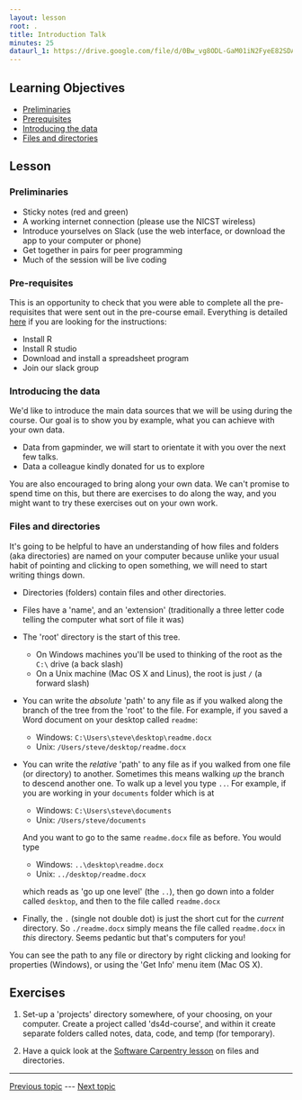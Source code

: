 ```yaml
---
layout: lesson
root: .
title: Introduction Talk
minutes: 25
dataurl_1: https://drive.google.com/file/d/0Bw_vg8ODL-GaM01iN2FyeE82SDA/view?usp=sharing
---
```


<!-- rename file with the lesson name replacing template -->

## Learning Objectives

- [Preliminaries](#preliminaries)
- [Prerequisites](#prerequisites)
- [Introducing the data](#introducing-the-data)
- [Files and directories](#files-and-directories)

## Lesson

<a name="preliminaries"></a>

### Preliminaries

- Sticky notes (red and green)
- A working internet connection (please use the NICST wireless)
- Introduce yourselves on Slack (use the web interface, or download the app to your computer or phone)
- Get together in pairs for peer programming
- Much of the session will be live coding

<a name="prerequisites"></a>

### Pre-requisites

This is an opportunity to check that you were able to complete all the pre-requisites that were sent out in the pre-course email. Everything is detailed [here](prerequisites.html) if you are looking for the instructions:

- Install R
- Install R studio
- Download and install a spreadsheet program
- Join our slack group

<a name="introducing-the-data"></a>

### Introducing the data

We'd like to introduce the main data sources that we will be using during the course. Our goal is to show you by example, what you can achieve with your own data.

- Data from gapminder, we will start to orientate it with you over the next few talks.
- Data a colleague kindly donated for us to explore

You are also encouraged to bring along your own data. We can't promise to spend time on this, but there are exercises to do along the way, and you might want to try these exercises out on your own work.

<a name="files-and-directories"></a>

### Files and directories

It's going to be helpful to have an understanding of how files and folders (aka directories) are named on your computer because unlike your usual habit of pointing and clicking to open something, we will need to start writing things down.

- Directories (folders) contain files and other directories.
- Files have a 'name', and an 'extension' (traditionally a three letter code telling the computer what sort of file it was)
- The 'root' directory is the start of this tree.
    + On Windows machines you'll be used to thinking of the root as the `C:\` drive (a back slash)
    + On a Unix machine (Mac OS X and Linus), the root is just `/` (a forward slash)
- You can write the _absolute_ 'path' to any file as if you walked along the branch of the tree from the 'root' to the file. For example, if you saved a Word document on your desktop called `readme`:
    + Windows: `C:\Users\steve\desktop\readme.docx`
    + Unix: `/Users/steve/desktop/readme.docx`
- You can write the _relative_ 'path' to any file as if you walked from one file (or directory) to another. Sometimes this means walking _up_ the branch to descend another one. To walk up a level you type `..`. For example, if you are working in your `documents` folder which is at

    + Windows: `C:\Users\steve\documents`
    + Unix: `/Users/steve/documents`

    And you want to go to the same `readme.docx` file as before. You would type

    + Windows: `..\desktop\readme.docx`
    + Unix: `../desktop/readme.docx`

    which reads as 'go up one level' (the `..`), then go down into a folder called `desktop`, and then to the file called `readme.docx`
- Finally, the `.` (single not double dot) is just the short cut for the _current_ directory. So `./readme.docx` simply means the file called `readme.docx` in _this_ directory. Seems pedantic but that's computers for you!

You can see the path to any file or directory by right clicking and looking for properties (Windows), or using the 'Get Info' menu item (Mac OS X).

## Exercises

1. Set-up a 'projects' directory somewhere, of your choosing, on your computer. Create a project called 'ds4d-course', and within it create separate folders called notes, data, code, and temp (for temporary).

2. Have a quick look at the [Software Carpentry lesson](http://swcarpentry.github.io/shell-novice/01-filedir.html) on files and directories.

---

[Previous topic](index.html) --- [Next topic](01-lesson-01-r-for-newbies.html)

